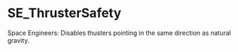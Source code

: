 # SE_ThrusterSafety
Space Engineers: Disables thusters pointing in the same direction as natural gravity.
